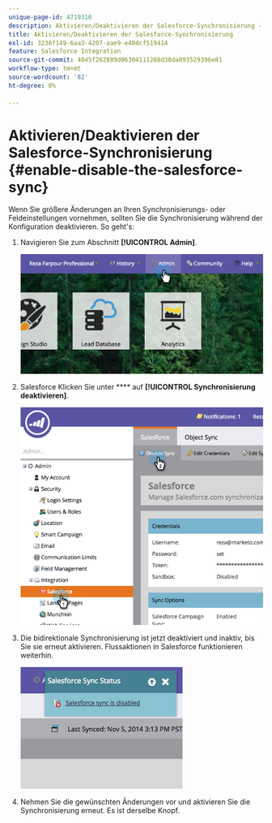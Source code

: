 ```yaml
---
unique-page-id: 4719310
description: Aktivieren/Deaktivieren der Salesforce-Synchronisierung - Marketo-Dokumente - Produktdokumentation
title: Aktivieren/Deaktivieren der Salesforce-Synchronisierung
exl-id: 3238f149-6aa3-4207-aae9-e404cf519414
feature: Salesforce Integration
source-git-commit: 4045f262889d06304111288d30da893529396e81
workflow-type: tm+mt
source-wordcount: '82'
ht-degree: 0%

---
```


# Aktivieren/Deaktivieren der Salesforce-Synchronisierung {#enable-disable-the-salesforce-sync}

Wenn Sie größere Änderungen an Ihren Synchronisierungs- oder Feldeinstellungen vornehmen, sollten Sie die Synchronisierung während der Konfiguration deaktivieren. So geht&#39;s:

1. Navigieren Sie zum Abschnitt **[!UICONTROL Admin]**.

   ![](assets/image2014-12-10-13-3a24-3a35.png)

1. Salesforce Klicken Sie unter **** auf **[!UICONTROL Synchronisierung deaktivieren]**.

   ![](assets/image2014-12-10-13-3a24-3a47.png)

1. Die bidirektionale Synchronisierung ist jetzt deaktiviert und inaktiv, bis Sie sie erneut aktivieren. Flussaktionen in Salesforce funktionieren weiterhin.

   ![](assets/image2014-12-10-13-3a24-3a58.png)

1. Nehmen Sie die gewünschten Änderungen vor und aktivieren Sie die Synchronisierung erneut. Es ist derselbe Knopf.
